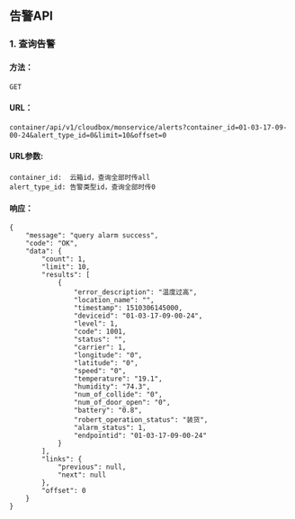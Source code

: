 ## 告警API

### 1. 查询告警

#### 方法：
 
`GET`

#### URL：

`container/api/v1/cloudbox/monservice/alerts?container_id=01-03-17-09-00-24&alert_type_id=0&limit=10&offset=0`

#### URL参数:

```
container_id:  云箱id，查询全部时传all
alert_type_id: 告警类型id，查询全部时传0

```

#### 响应：

```
{
    "message": "query alarm success",
    "code": "OK",
    "data": {
        "count": 1,
        "limit": 10,
        "results": [
            {
                "error_description": "温度过高",
                "location_name": "",
                "timestamp": 1510306145000,
                "deviceid": "01-03-17-09-00-24",
                "level": 1,
                "code": 1001,
                "status": "",
                "carrier": 1,
                "longitude": "0",
                "latitude": "0",
                "speed": "0",
                "temperature": "19.1",
                "humidity": "74.3",
                "num_of_collide": "0",
                "num_of_door_open": "0",
                "battery": "0.8",
                "robert_operation_status": "装货",
                "alarm_status": 1,
                "endpointid": "01-03-17-09-00-24"
            }
        ],
        "links": {
            "previous": null,
            "next": null
        },
        "offset": 0
    }
}
```
